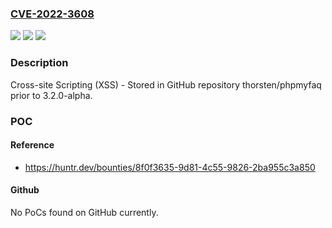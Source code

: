 ### [CVE-2022-3608](https://cve.mitre.org/cgi-bin/cvename.cgi?name=CVE-2022-3608)
![](https://img.shields.io/static/v1?label=Product&message=thorsten%2Fphpmyfaq&color=blue)
![](https://img.shields.io/static/v1?label=Version&message=n%2Fa&color=blue)
![](https://img.shields.io/static/v1?label=Vulnerability&message=CWE-79%20Improper%20Neutralization%20of%20Input%20During%20Web%20Page%20Generation%20('Cross-site%20Scripting')&color=brighgreen)

### Description

Cross-site Scripting (XSS) - Stored in GitHub repository thorsten/phpmyfaq prior to 3.2.0-alpha.

### POC

#### Reference
- https://huntr.dev/bounties/8f0f3635-9d81-4c55-9826-2ba955c3a850

#### Github
No PoCs found on GitHub currently.

